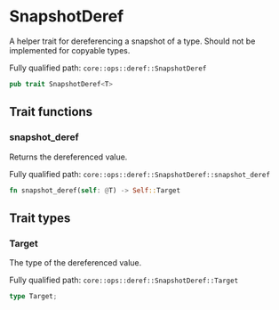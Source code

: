 # SnapshotDeref

A helper trait for dereferencing a snapshot of a type. Should not be implemented for copyable types.

Fully qualified path: `core::ops::deref::SnapshotDeref`

```rust
pub trait SnapshotDeref<T>
```

## Trait functions

### snapshot_deref

Returns the dereferenced value.

Fully qualified path: `core::ops::deref::SnapshotDeref::snapshot_deref`

```rust
fn snapshot_deref(self: @T) -> Self::Target
```


## Trait types

### Target

The type of the dereferenced value.

Fully qualified path: `core::ops::deref::SnapshotDeref::Target`

```rust
type Target;
```


